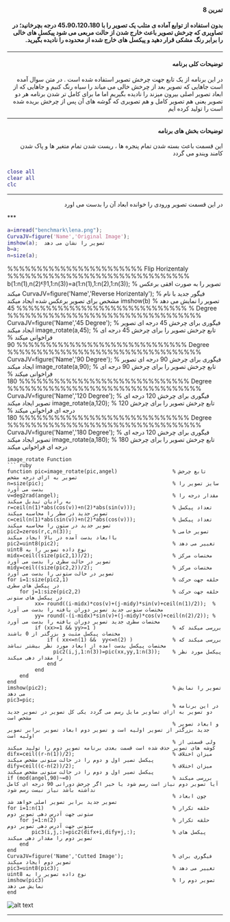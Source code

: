 <div dir="rtl">

#### تمرین 8

#### بدون استفاده از توابع آماده ی متلب یک تصویر را با 45،90،120،180 درجه بچرخانید؛ در تصاویری که چرخش تصویر باعث خارج شدن از حالت مربعی می شود پیکسل های خالی را برابر رنگ مشکی قرار دهید و پیکسل های خارج شده از محدوده را نادیده بگیرید.
***
#### توضیحات کلی برنامه
در این برنامه از یک تابع جهت چرخش تصویر استفاده شده است . در متن سوال آمده است جاهایی که تصویر بعد از چرخش خالی می میاند را سیاه رنگ کنیم و جاهایی که از ابعاد تصویر اصلی بیرون میزند را نادیده بگیریم اما ما برای کامل تر شدن برنامه هر دو تصویر یعنی هم تصویر کامل و هم تصویری که گوشه های آن پس از چرخش بریده شده است را تولید کرده ایم
***

#### توضیحات بخش های برنامه
 این قسمت باعث بسته شدن تمام پنجره ها ، ریست شدن تمام متغیر ها و پاک شدن کامند ویندو می گردد <br />

</div>

```matlab

close all         
clear all         
clc    

```
***
<div dir="rtl">
 
  در این قسمت تصویر ورودی را خوانده ابعاد آن را بدست می اورد
 
 </div>
 ***
 
 ```matlab
a=imread("benchmark\lena.png");  
CurvaJV=figure('Name','Original Image'); 
imshow(a);  تصویر را نشان می دهد
b=a;             
n=size(a);         

```

 %%%%%%%%%%%%%%%%%%%%%%% Flip Horizentaly  %%%%%%%%%%%%%%%%%%%%%%%%%%%%%%%
b(1:n(1),n(2):-1:1,1:n(3))=a(1:n(1),1:n(2),1:n(3));   % تصویر را به صورت افقی برعکس میکند
CurvaJV=figure('Name','Reverse Horizentaly');         % فیگور جدید با نام مشخص برای تصویر برعکس شده ایجاد میکند
imshow(b)                                             % تصویر را نمایش می دهد
% %%%%%%%%%%%%%%%%%%%%%%%%%%%%% 45 Degree %%%%%%%%%%%%%%%%%%%%%%%%%%%%%%%%%
CurvaJV=figure('Name','45 Degree');                   % فیگوری برای چرخش 45 درجه ای تصویر ایجاد میکند
image_rotate(a,45);                                   % تابع چرخش تصویر را برای چرخش 45 درجه ای فراخوانی میکند
% %%%%%%%%%%%%%%%%%%%%%%%%%%%%% 90 Degree %%%%%%%%%%%%%%%%%%%%%%%%%%%%%%%%%
CurvaJV=figure('Name','90 Degree');                   % فیگوری برای چرخش 90 درجه ای تصویر ایجاد میکند
image_rotate(a,90);                                   % تابع چرخش تصویر را برای چرخش 90 درجه ای فراخوانی میکند
% %%%%%%%%%%%%%%%%%%%%%%%%%%%%% 180 Degree %%%%%%%%%%%%%%%%%%%%%%%%%%%%%%%%%
CurvaJV=figure('Name','120 Degree');                  % فیگوری برای چرخش 120 درجه ای تصویر ایجاد میکند
image_rotate(a,120);                                  % تابع چرخش تصویر را برای چرخش 120 درجه ای فراخوانی میکند
% %%%%%%%%%%%%%%%%%%%%%%%%%%%%% 180 Degree %%%%%%%%%%%%%%%%%%%%%%%%%%%%%%%%%
CurvaJV=figure('Name','180 Degree');                  % فیگوری برای چرخش 120 درجه ای تصویر ایجاد میکند
image_rotate(a,180);                                  % تابع چرخش تصویر را برای چرخش 180 درجه ای فراخوانی میکند
```
image_rotate Function 
``` ruby
function pic=image_rotate(pic,angel)                  % تابع چرخش تصویر به ازای درجه مشخص
n=size(pic);                                          % سایز تصویر را بدست می آورد
v=deg2rad(angel);                                     % مقدار درجه را به رادیان تبدیل میکند
r=ceil(n(1)*abs(cos(v))+n(2)*abs(sin(v)));            % تعداد پیکسل تصویر جدید در سطر را محاسبه میکند                    
c=ceil(n(1)*abs(sin(v))+n(2)*abs(cos(v)));            % تعداد پیکسل تصویر جدید در ستون را محاسبه میکند             
pic2=zeros(r,c,n(3));                                 % تصویر خامی باابعاد بدست آمده در بالا ایجاد میکند
pic2=uint8(pic2);                                     % تغییر می دهد uint8 نوع داده تصویر را به
midx=ceil((size(pic2,1))/2);                          % مختصات مرکز تصویر در حالت سطری را بدست می آورد
midy=ceil((size(pic2,2))/2);                          % مختصات مرکز تصویر در حالت ستونی را بدست می آورد
for i=1:size(pic2,1)                                  % حلقه جهت حرکت در پیکسل های سطری 
    for j=1:size(pic2,2)                              % حلقه جهت حرکت در پیکسل های ستونی                        
         xx= round((i-midx)*cos(v)+(j-midy)*sin(v)+ceil(n(1)/2));  % مختصات ستونی جدید تصویر دوران یافته را بدست می آورد                                      
         yy= round(-(i-midx)*sin(v)+(j-midy)*cos(v)+ceil(n(2)/2)); % مختصات سطری جدید تصویر دوران یافته را بدست می آورد                             
         if (xx>=1 && yy>=1 )                         % بررسی میکند که مختصات پیکسل مثبت و بزرگتر از 0 باشند
             if ( xx<=n(1) &&  yy<=n(2) )             % بررسی میکند که مختصات پیکسل بدست امده از ابعاد مورد نظر بیشتر نباشد
               pic2(i,j,1:n(3))=pic(xx,yy,1:n(3));    % پیکسل مورد نظر را مقدار دهی میکند
             end  
         end
    end
end
imshow(pic2);                                         % تصویر را نمایش می دهد
pic3=pic;
                                                      % در این برنامه دو تصویر به ازای تصاویر مایل رسم می گردد یکی کل تصویر در تصویر جدید مشخص است 
                                                      % و ابعاد تصویر جدید بزرگتر از تصویر اولیه است و تصویر دوم ابعاد تصویر برابر تصویر اولیه است
                                                      % ولی قسمتی از کوشه های تصویر حذف شده است قسمت بعدی برنامه تصویر دوم را تولید میکند
difx=ceil((r-n(1))/2);                                % میزان اختلاف پیکسل تصیر اول و دوم را در حالت ستونی مشخص میکند
dify=ceil((c-n(2))/2);                                % میزان اختلاف پیکسل تصیر اول و دوم را در حالت ستونی مشخص میکند
if (mod(angel,90)~=0)                                 % بررسی میکند آیا تصویر دوم نیاز است رسم شود یا خیر اگر چرخش دورانی 90 درجه ای کامل نداشته باشد نیاز نیست رسم شود
                                                      % چون ابعاد تصویر جدید برابر تصویر اصلی خواهد شد
for i=1:n(1)                                          % حلقه تکرار ستونی جهت آدرس دهی تصویر دوم
    for j=1:n(2)                                      % حلقه تکرار ستونی جهت آدرس دهی تصویر دوم
        pic3(i,j,:)=pic2(difx+i,dify+j,:);            % پیکسل های تصویر دوم را مقدار دهی میکند
    end
end
CurvaJV=figure('Name','Cutted Image');                % فیگوری برای تصویر دوم ایجاد میکند  
pic3=uint8(pic3);                                     % تغییر می دهد uint8 نوع داده تصویر را به                   
imshow(pic3)                                          % تصویر دوم را نمایش می دهد
end
```
![alt text](https://github.com/semnan-university-ai/image-processing-class/blob/ec436b2073664290ac3f0508f72503ef8aa13683/excersiecs/alirezachaji/8/Exce08.png)
***
